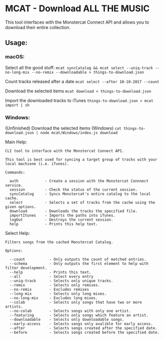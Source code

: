 # MCAT - Download ALL THE MUSIC

This tool interfaces with the Monstercat Connect API and allows you to download their entire collection.

## Usage:

### macOS:

Select all the good stuff: `mcat syncCatalog && mcat select --uniq-track --no-long-mix --no-remix --downloadable > things-to-download.json`

Count tracks released after a date `mcat select --after 10-10-2017 --count`

Download the selected items `mcat download < things-to-download.json`

Import the downloaded tracks to iTunes `things-to-download.json > mcat import | sh`

### Windows:
(Unfinished)
Download the selected items (Windows) `cat things-to-download.json | node mcat/Windows/index.js download`


Main Help:
```
CLI tool to interface with the Monstercat Connect API.

This tool is best used for syncing a target group of tracks with your local machiene (i.e. iTunes).

Commands:

  auth            - Create a session with the Monstercat Connnect service.
  session         - Check the status of the current session.
  syncCatalog     - Syncs Monstercat's entire catalog to the local cache.
  select          - Selects a set of tracks from the cache using the given options.
  download        - Downloads the tracks the specified file.
  importItunes    - Imports the paths into iTunes.
  logOut          - Destroys the current session.
  help            - Prints this help text.
```

Select Help:

```
Filters songs from the cached Monstercat Catalog.

Options:

  --count           - Only outputs the count of matched entries.
  --schema          - Only outputs the first element to help with filter development.
  --help            - Prints this text.
  --all             - Select every entry
  --uniq-track      - Selects only unique tracks.
  --remix           - Selects only remixes.
  --no-remix        - Excludes remixes
  --long-mix        - Selects only long mixes.
  --no-long-mix     - Excludes long mixes.
  --colab           - Selects only songs that have two or more artists.
  --no-colab        - Selects songs with only one artist.
  --featuring       - Selects only songs which feature an artist.
  --downloadable    - Selects only downloadable songs.
  --early-access    - Selects songs only avalible for early access.
  --after           - Selects songs created after the specified date.
  --before          - Selects songs created before the specified date.
```
